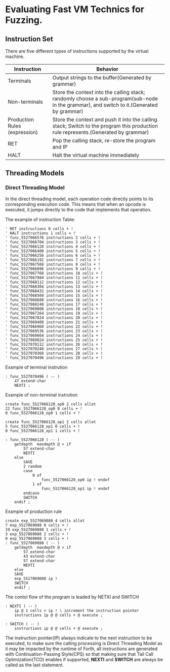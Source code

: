 # Evaluating Fast VM Technics for Fuzzing.

## Instruction Set

There are five different types of instructions supported by the virtual machine.

| Instruction                      | Behavior                                                                                     |
|----------------------------------|----------------------------------------------------------------------------------------------|
| Terminals                        | Output strings to the buffer(Generated by grammar)                                                                |
| Non-terminals                    | Store the context into the calling stack; randomly choose a sub-program(sub-node in the grammar), and switch to it.(Generated by grammar) |
| Production Rules (expression)    | Store the context and push it into the calling stack; Switch to the program this production rule represents.(Generated by grammar) |
| RET                              | Pop the calling stack, re-store the program and IP                                           |
| HALT                             | Halt the virtual machine immediately                                                         |


## Threading Models 

### Direct Threading Model

In the direct threading model, each operation code directly points to its corresponding execution code. This means that when an opcode is executed, it jumps directly to the code that implements that operation.

The example of instruction Table:
``` Forth
' RET instructions 0 cells + ! 
' HALT instructions 1 cells + ! 
' func_5527066576 instructions 2 cells + ! 
' func_5527066704 instructions 3 cells + ! 
' func_5527066128 instructions 4 cells + ! 
' func_5527066400 instructions 5 cells + ! 
' func_5527066256 instructions 6 cells + ! 
' func_5527066192 instructions 7 cells + ! 
' func_5527067568 instructions 8 cells + ! 
' func_5527066896 instructions 9 cells + ! 
' func_5527067760 instructions 10 cells + ! 
' func_5527067984 instructions 11 cells + ! 
' func_5527068112 instructions 12 cells + ! 
' func_5527068304 instructions 13 cells + ! 
' func_5527068432 instructions 14 cells + ! 
' func_5527068560 instructions 15 cells + ! 
' func_5527068688 instructions 16 cells + ! 
' func_5527068240 instructions 17 cells + ! 
' func_5527069088 instructions 18 cells + ! 
' func_5527067264 instructions 19 cells + ! 
' func_5527067824 instructions 20 cells + ! 
' func_5527069408 instructions 21 cells + ! 
' func_5527066960 instructions 22 cells + ! 
' func_5527069536 instructions 23 cells + ! 
' func_5527069664 instructions 24 cells + ! 
' func_5527069824 instructions 25 cells + ! 
' func_5527070112 instructions 26 cells + ! 
' func_5527070240 instructions 27 cells + ! 
' func_5527070368 instructions 28 cells + ! 
' func_5527070496 instructions 29 cells + ! 
```

Example of terminal instrution
``` Forth
: func_5527070496 ( -- )
    47 extend-char
    NEXTI ;
```

Example of non-terminal instrution
``` Forth
create func_5527066128_op0 2 cells allot
22 func_5527066128_op0 0 cells + !
0 func_5527066128_op0 1 cells + !

create func_5527066128_op1 2 cells allot
5 func_5527066128_op1 0 cells + !
0 func_5527066128_op1 1 cells + !

: func_5527066128 ( -- )
    getdepth  maxdepth @ > if
        57 extend-char
        NEXTI
    else
        SAVE
        2 random
        case
            0 of
                func_5527066128_op0 ip ! endof
            1 of
                func_5527066128_op1 ip ! endof
        endcase
        SWITCH 
    endif ; 
```

Example of production rule
``` Forth
create exp_5527069088 4 cells allot
7 exp_5527069088 0 cells + !
19 exp_5527069088 1 cells + !
3 exp_5527069088 2 cells + !
0 exp_5527069088 3 cells + !
: func_5527069088 ( -- )
    getdepth  maxdepth @ > if
        57 extend-char 
        43 extend-char 
        57 extend-char 
        NEXTI
    else
    SAVE
    exp_5527069088 ip !
    SWITCH 
    endif ; 
```
The contol flow of the program is leaded by NETXI and SWITCH

``` Forth
: NEXTI ( -- )
    ip @ 1 cells + ip ! \ increment the instruction pointer 
    instructions ip @ @ cells + @ execute ;

: SWITCH ( -- )
    instructions ip @ @ cells + @ execute ;
```
The instruction pointer(IP) always indicate to the next instruction to be executed, to make sure the calling processing is Direct Threading Model as it may be impacted by the runtime of Forth, all instructions are generated with Continuation-Passing Style(CPS) so that making sure that Tail Call Optimization(TCO) enables if supported, **NEXTI** and **SWITCH** are always be called as the last statement.